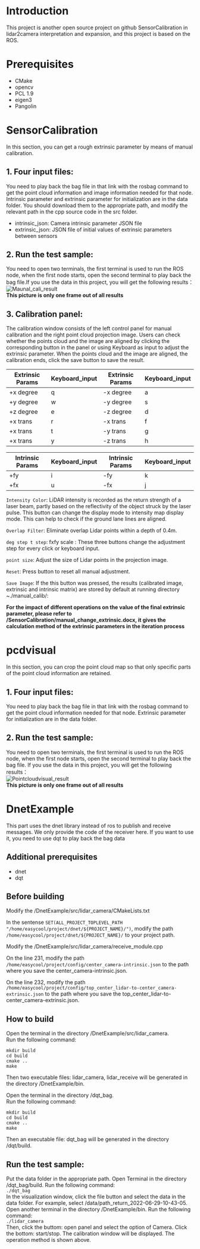 # Introduction
This project is another open source project on github SensorCalibration in lidar2camera interpretation and expansion, and this project is based on the ROS.
# Prerequisites
 * CMake  
 * opencv  
 * PCL 1.9  
 * eigen3  
 * Pangolin  
# SensorCalibration
In this section, you can get a rough extrinsic parameter by means of manual calibration.   
## 1. Four input files:  
You need to play back the bag file in that link with the rosbag command to get the point cloud information and image information needed for that node. Intrinsic parameter and extrinsic parameter for initialization are in the data folder. You should download them to the appropriate path, and modify the relevant path in the cpp source code in the src folder.  
 * intrinsic_json: Camera intrinsic parameter JSON file  
 * extrinsic_json: JSON file of initial values of extrinsic parameters between sensors  
## 2. Run the test sample:
You need to open two terminals, the first terminal is used to run the ROS node, when the first node starts, open the second terminal to play back the bag file.If you use the data in this project, you will get the following results：  
![Maunal_cali_result](https://github.com/Redamancy8013/ExplainOfSensorsCalibration/tree/main/SensorsCalibration/manual_cali_result.jpg)   
**This picture is only one frame out of all results**  
## 3. Calibration panel:
The calibration window consists of the left control panel for manual calibration and the right point cloud projection image. Users can check whether the points cloud and the image are aligned by clicking the corresponding button in the panel or using Keyboard as input to adjust the extrinsic parameter. When the points cloud and the image are aligned, the calibration ends, click the save button to save the result.

Extrinsic Params  | Keyboard_input	  | Extrinsic Params	  | Keyboard_input  
 ---- | ----- | ------ | ------  
 +x degree  | q | -x degree | a |  
 +y degree  | w | -y degree | s |  
 +z degree  | e | -z degree | d |  
 +x trans  | r | -x trans | f |  
 +x trans  | t | -y trans | g |  
 +x trans  | y | -z trans | h |  

 Intrinsic Params  | Keyboard_input	  | Intrinsic Params	  | Keyboard_input  
 ---- | ----- | ------ | ------  
 +fy  | i | -fy | k |  
 +fx  | u | -fx | j |  

`Intensity Color`: LiDAR intensity is recorded as the return strength of a laser beam, partly based on the reflectivity of the object struck by the laser pulse. This button can change the display mode to intensity map display mode. This can help to check if the ground lane lines are aligned.

`Overlap Filter`: Eliminate overlap Lidar points within a depth of 0.4m.

`deg step t step`: fxfy scale : These three buttons change the adjustment step for every click or keyboard input.

`point size`: Adjust the size of Lidar points in the projection image.

`Reset`: Press button to reset all manual adjustment.

`Save Image`: If the this button was pressed, the results (calibrated image, extrinsic and intrinsic matrix) are stored by default at running directory ~./manual_calib/:

**For the impact of different operations on the value of the final extrinsic parameter, please refer to /SensorCalibration/manual_change_extrinsic.docx, it gives the calculation method of the extrinsic parameters in the iteration process**

# pcdvisual
In this section, you can crop the point cloud map so that only specific parts of the point cloud information are retained.
## 1. Four input files:  
You need to play back the bag file in that link with the rosbag command to get the point cloud information needed for that node. Extrinsic parameter for initialization are in the data folder.  
## 2. Run the test sample:  
You need to open two terminals, the first terminal is used to run the ROS node, when the first node starts, open the second terminal to play back the bag file. If you use the data in this project, you will get the following results：  
![Pointcloudvisual_result](https://github.com/Redamancy8013/ExplainOfSensorsCalibration/tree/main/pcdvisual/Pointcloud_cut.png)  
**This picture is only one frame out of all results**

# DnetExample
This part uses the dnet library instead of ros to publish and receive messages. We only provide the code of the receiver here. If you want to use it, you need to use dqt to play back the bag data  
## Additional prerequisites  
 * dnet  
 * dqt
## Before building  
Modify the /DnetExample/src/lidar_camera/CMakeLists.txt  
  
In the sentense `SET(ALL_PROJECT_TOPLEVEL_PATH "/home/easycool/project/dnet/${PROJECT_NAME}/")`, modify the path `/home/easycool/project/dnet/${PROJECT_NAME}/` to your project path.  
  
Modify the /DnetExample/src/lidar_camera/receive_module.cpp  
  
On the line 231, modify the path `/home/easycool/project/config/center_camera-intrinsic.json` to the path where you save the center_camera-intrinsic.json.  
  
On the line 232, modify the path `/home/easycool/project/config/top_center_lidar-to-center_camera-extrinsic.json` to the path where you save the top_center_lidar-to-center_camera-extrinsic.json.  
## How to build  
Open the terminal in the directory /DnetExample/src/lidar_camera.  
Run the following command:
```
mkdir build  
cd build  
cmake ..  
make
```
Then two executable files: lidar_camera, lidar_receive will be generated in the directory /DnetExample/bin.  

Open the terminal in the directory /dqt_bag.  
Run the following command:  
```
mkdir build  
cd build  
cmake ..  
make
```
Then an executable file: dqt_bag will be generated in the directory /dqt/build.  
## Run the test sample:  
Put the data folder in the appropriate path.
Open Terminal in the directory /dqt_bag/build. Run the following command:  
`./dqt_bag`  
In the visualization window, click the file button and select the data in the data folder. For example, select /data/path_return_2022-06-29-10-43-05.  
Open another terminal in the directory /DnetExample/bin. Run the following command:  
`./lidar_camera`  
Then, click the buttom: open panel and select the option of Camera. Click the bottom: start/stop.
The calibration window will be displayed. The operation method is shown above.





